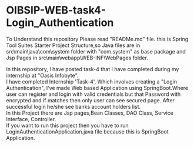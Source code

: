 # OIBSIP-WEB-task4-Login_Authentication
To Understand this repository Please read "READMe.md" file.
this is Spring Tool Suites Starter Project Structure,so Java files are in src\main\java\com\system folder with "com.system" as base package and Jsp Pages in src\main\webapp\WEB-INF\WebPages folder.<br>

In this repository, I have posted task-4 that I have completed during my internship at "Oasis Infobyte".  <br>
I have completed Internship 'Task-4', Which involves creating a "Login Authentication", I've made Web based Application using SpringBoot.Where user can register and login with valid credentials but that Password with encrypted and if matches then only user can see secured page. After successful login he/she see banks account holders list.<br>
In this Project there are Jsp pages,Bean Classes, DAO Class, Service Interface, Controller. <br>
If you want to run this project then you have to run LoginAuthenticationApplication.java file because this is SpringBoot Application.<br>
